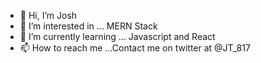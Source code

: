 - 👋 Hi, I’m Josh
- 👀 I’m interested in ... MERN Stack
- 🌱 I’m currently learning ... Javascript and React
- 📫 How to reach me ...Contact me on twitter at @JT_817

<!---
JT-817/JT-817 is a ✨ special ✨ repository because its `README.md` (this file) appears on your GitHub profile.
You can click the Preview link to take a look at your changes.
--->

